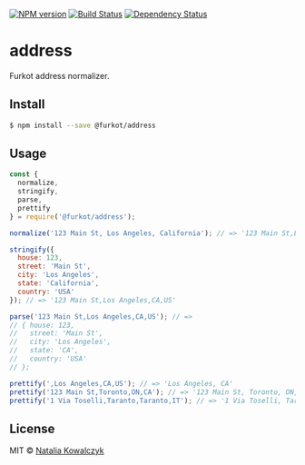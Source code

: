 [![NPM version][npm-image]][npm-url]
[![Build Status][build-image]][build-url]
[![Dependency Status][deps-image]][deps-url]

# address

Furkot address normalizer.

## Install

```sh
$ npm install --save @furkot/address
```

## Usage

```js
const {
  normalize,
  stringify,
  parse,
  prettify
} = require('@furkot/address');

normalize('123 Main St, Los Angeles, California'); // => '123 Main St,Los Angeles,CA,US'

stringify({
  house: 123,
  street: 'Main St',
  city: 'Los Angeles',
  state: 'California',
  country: 'USA'
}); // => '123 Main St,Los Angeles,CA,US'

parse('123 Main St,Los Angeles,CA,US'); // =>
// { house: 123,
//   street: 'Main St',
//   city: 'Los Angeles',
//   state: 'CA',
//   country: 'USA'
// }; 

prettify(',Los Angeles,CA,US'); // => 'Los Angeles, CA'
prettify('123 Main St,Toronto,ON,CA'); // => '123 Main St, Toronto, ON, Canada'
prettify('1 Via Toselli,Taranto,Taranto,IT'); // => '1 Via Toselli, Taranto, Italy
```

## License

MIT © [Natalia Kowalczyk](https://melitele.me)

[npm-image]: https://img.shields.io/npm/v/@furkot/address.svg
[npm-url]: https://npmjs.org/package/@furkot/address

[build-url]: https://github.com/furkot/address/actions/workflows/check.yaml
[build-image]: https://img.shields.io/github/workflow/status/furkot/address/check

[deps-image]: https://img.shields.io/librariesio/release/npm/@furkot/address
[deps-url]: https://libraries.io/npm/@furkot%2Faddress
